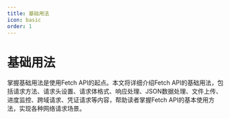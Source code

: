```yaml
---
title: 基础用法
icon: basic
order: 1
---
```


# 基础用法

掌握基础用法是使用Fetch API的起点。本文将详细介绍Fetch API的基础用法，包括请求方法、请求头设置、请求体格式、响应处理、JSON数据处理、文件上传、进度监控、跨域请求、凭证请求等内容，帮助读者掌握Fetch API的基本使用方法，实现各种网络请求场景。

